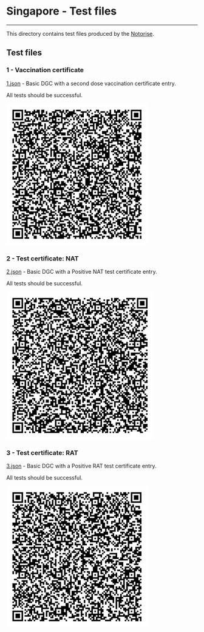 # Singapore - Test files

---

This directory contains test files produced by the [Notαrise](https://www.notarise.gov.sg/).

## Test files

### 1 - Vaccination certificate

[1.json](2DCode/raw/1.json) - Basic DGC with a second dose vaccination certificate entry.

All tests should be successful.

![1](png/1.png)

### 2 - Test certificate: NAT

[2.json](2DCode/raw/2.json) - Basic DGC with a Positive NAT test certificate entry.

All tests should be successful.

![2](png/2.png)

### 3 - Test certificate: RAT

[3.json](2DCode/raw/3.json) - Basic DGC with a Positive RAT test certificate entry.

All tests should be successful.

![3](png/3.png)
